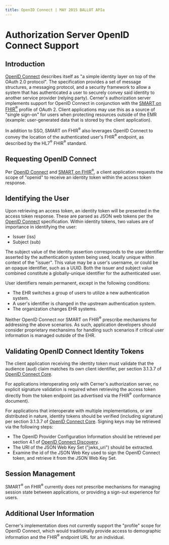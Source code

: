 ```yaml
---
title: OpenID Connect | MAY 2015 BALLOT APIa
---
```


# Authorization Server OpenID Connect Support

## Introduction

[OpenID Connect][OPENID] describes itself as "a simple identity layer 
on top of the OAuth 2.0 protocol".  The specification provides a set
of message structures, a messaging protocol, and a security framework
to allow a system that has authenticated a user to securely convey said
identity to another service provider (relying party).  Cerner's 
authorization server implements support for OpenID Connect in
conjunction with the [SMART on FHIR<sup>®</sup>][SMART] profile 
of OAuth 2.  Client applications may use this as a source of 
"single sign-on" for users when protecting resources outside of the EMR 
(example: user-generated data that is stored by the client application).

In addition to SSO, SMART on FHIR<sup>®</sup> also leverages OpenID 
Connect to convey the location of the authenticated user's 
FHIR<sup>®</sup> endpoint, as described by the HL7<sup>®</sup>
FHIR<sup>®</sup> standard.

## Requesting OpenID Connect

Per [OpenID Connect][OPENID] and [SMART on FHIR<sup>®</sup>][SMART], 
a client application requests the scope of "openid" to receive an identity
token within the access token response.

## Identifying the User

Upon retrieving an access token, an identity token will be presented in
the access token response.  These are parsed as JSON web tokens per
the [OpenID Connect][OPENID] specification.  Within identity tokens, two
values are of importance in identifying the user:

* Issuer (iss)
* Subject (sub)

The subject value of the identity assertion corresponds to the user
identifier asserted by the authentication system being used, locally
unique within context of the "issuer".  This value may be a user's 
username, or could be an opaque identifier, such as a UUID.  Both the 
issuer and subject value combined constitute a globally-unique
identifier for the authenticated user.

User identifiers remain permanent, except in the following conditions:

* The EHR switches a group of users to utilize a new authentication
system.
* A user's identifier is changed in the upstream authentication system.
* The organization changes EHR systems.

Neither OpenID Connect nor SMART on FHIR<sup>®</sup> prescribe mechanisms 
for addressing the above scenarios.  As such, application developers should
consider proprietary mechansims for handling such scenarios if
critical user information is managed outside of the EHR.

## Validating OpenID Connect Identity Tokens

The client application receiving the identity token must validate that 
the audience (aud) claim matches its own client identifier, per section
3.1.3.7 of [OpenID Connect Core][OPENID].

For applications interoperating only with Cerner's authorization 
server, no explicit signature validation is required when retrieving
the access token directly from the token endpoint (as advertised via
the FHIR<sup>®</sup> conformance document).

For applications that interoperate with multiple implementations, or
are distributed in nature, identity tokens should be verified (including
signature) per section 3.1.3.7 of [OpenID Connect Core][OPENID].
Signing keys may be retrieved via the following steps:

* The OpenID Provider Configuration Information should be retrieved per
section 4.1 of [OpenID Connect Discovery][OPENID-DISCOVERY].
* The URI of the JSON Web Key Set ("jwks_uri") should be extracted.
* Examine the id of the JSON Web Key used to sign the OpenID Connect
token, and retrieve it from the JSON Web Key Set.

## Session Management

SMART<sup>®</sup> on FHIR<sup>®</sup> currently does not prescribe
mechanisms for managing session state between applications, or
providing a sign-out experience for users.

## Additional User Information

Cerner's implementation does not currently support the "profile"
scope for OpenID Connect, which would traditionally provide
access to demographic information and the FHIR<sup>®</sup>
endpoint URL for an individual.

[OPENID]: http://openid.net/specs/openid-connect-core-1_0.html
[SMART]:  http://docs.smarthealthit.org/authorization/
[CLOUDKEY]: https://wiki.ucern.com/display/public/reference/Cloud+Key+Management
[OPENID-DISCOVERY]: http://openid.net/specs/openid-connect-discovery-1_0.html

